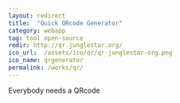 ```yaml
---
layout: redirect
title:  "Quick QRcode Generator"
category: webapp
tag: tool open-source
redir: http://qr.junglestar.org/
ico_url:  /assets/ico/qr/qr-junglestar-org.png
ico_name: qrgenerator
permalink: /works/qr/
---
```


Everybody needs a QRcode
